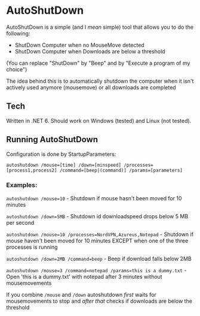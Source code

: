 # AutoShutDown
AutoShutDown is a simple (and I _mean_ simple) tool that allows you to do the following:
* ShutDown Computer when no MouseMove detected
* ShutDown Computer when Downloads are below a threshold

(You can replace "ShutDown" by "Beep" and by "Execute a program of my choice")

The idea behind this is to automatically shutdown the computer when it isn't actively used anymore (mousemove) or all downloads are completed

## Tech
Written in .NET 6. Should work on Windows (tested) and Linux (not tested). 

## Running AutoShutDown
Configuration is done by StartupParameters:

`autoshutdown /mouse=[time] /down=[minspeed] /processes=[process1,process2] /command=[beep|(command)] /params=[parameters]`


### Examples:

`autoshutdown /mouse=10`  - Shutdown if mouse hasn't been moved for 10 minutes

`autoshutdown /down=5MB`  - Shutdown id downloadspeed drops below 5 MB per second

`autoshutdown /mouse=10 /processes=NordVPN,Azureus,Notepad` - Shutdown if mouse haven't been moved for 10 minutes EXCEPT when one of the three processes is running

`autoshutdown /down=2MB /command=beep` - Beep if download falls below 2MB

`autoshutdown /mouse=3 /command=notepad /params=this is a dummy.txt` - Open 'this is a dummy.txt' with notepad after 3 minutes without mousemovements

If you combine `/mouse` and `/down` autoshutdown _first_ waits for mousemovements to stop and _after that_ checks if downloads are below the threshold



